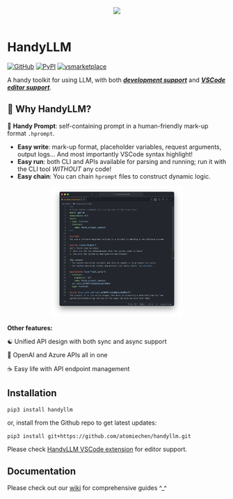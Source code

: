 <div align="middle">
  <img src="https://raw.githubusercontent.com/atomiechen/HandyLLM/main/assets/banner.svg" />
</div><br>

# HandyLLM

[![GitHub](https://img.shields.io/badge/github-HandyLLM-blue?logo=github)](https://github.com/atomiechen/HandyLLM) [![PyPI](https://img.shields.io/pypi/v/HandyLLM?logo=pypi&logoColor=white)](https://pypi.org/project/HandyLLM/) [![vsmarketplace](https://vsmarketplacebadges.dev/version-short/atomiechen.handyllm.svg)](https://marketplace.visualstudio.com/items?itemName=atomiechen.handyllm)

A handy toolkit for using LLM, with both [***development support***](https://pypi.org/project/HandyLLM/) and [***VSCode editor support***](https://marketplace.visualstudio.com/items?itemName=atomiechen.handyllm).



## 🌟 Why HandyLLM?

📃 **Handy Prompt**: self-containing prompt in a human-friendly mark-up format `.hprompt`. 

- **Easy write**: mark-up format, placeholder variables, request arguments, output logs... And most importantly VSCode syntax highlight!
- **Easy run**: both CLI and APIs available for parsing and running; run it with the CLI tool *WITHOUT* any code! 
- **Easy chain**: You can chain `hprompt` files to construct dynamic logic.

<p float="left" align="center">
  <img src="https://raw.githubusercontent.com/atomiechen/vscode-handyllm/main/demo/example.png" width="60%" />
</p>

**Other features:**

☯️ Unified API design with both sync and async support

🍡 OpenAI and Azure APIs all in one

☕️ Easy life with API endpoint management



## Installation

```shell
pip3 install handyllm
```

or, install from the Github repo to get latest updates:

```shell
pip3 install git+https://github.com/atomiechen/handyllm.git
```

Please check [HandyLLM VSCode extension](https://marketplace.visualstudio.com/items?itemName=atomiechen.handyllm) for editor support.



## Documentation

Please check out our [wiki](https://github.com/atomiechen/HandyLLM/wiki) for comprehensive guides ^_^


